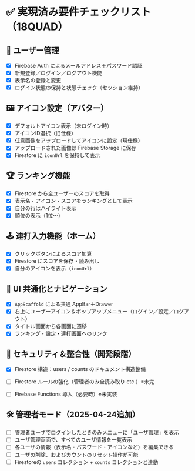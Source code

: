 # ✅ 実現済み要件チェックリスト（18QUAD）

## 🔐 ユーザー管理

- [x] Firebase Auth によるメールアドレス＋パスワード認証
- [x] 新規登録／ログイン／ログアウト機能
- [x] 表示名の登録と変更
- [x] ログイン状態の保持と状態チェック（セッション維持）

## 🖼 アイコン設定（アバター）

- [x] デフォルトアイコン表示（未ログイン時）
- [x] アイコンID選択（旧仕様）
- [x] 任意画像をアップロードしてアイコンに設定（現仕様）
- [x] アップロードされた画像は Firebase Storage に保存
- [x] Firestore に `iconUrl` を保持して表示

## 🏆 ランキング機能

- [x] Firestore から全ユーザーのスコアを取得
- [x] 表示名・アイコン・スコアをランキングとして表示
- [x] 自分の行はハイライト表示
- [x] 順位の表示（1位〜）

## 🕹 連打入力機能（ホーム）

- [x] クリックボタンによるスコア加算
- [x] Firestore にスコアを保存・読み出し
- [x] 自分のアイコンを表示（`iconUrl`）

## 🧱 UI 共通化とナビゲーション

- [x] `AppScaffold` による共通 AppBar＋Drawer
- [x] 右上にユーザーアイコン＆ポップアップメニュー（ログイン／設定／ログアウト）
- [x] タイトル画面から各画面に遷移
- [x] ランキング・設定・連打画面へのリンク

## 🔐 セキュリティ＆整合性（開発段階）

- [x] Firestore 構造：users / counts のドキュメント構造整備
- [ ] Firestore ルールの強化（管理者のみ全読み取り etc.）※未完
- [ ] Firebase Functions 導入（必要時）※未実装


## 🛠 管理者モード（2025-04-24追加）

- [ ] 管理者ユーザでログインしたときのみメニューに「ユーザ管理」を表示
- [ ] ユーザ管理画面で、すべてのユーザ情報を一覧表示
- [ ] 各ユーザの情報（表示名・パスワード・アイコンなど）を編集できる
- [ ] ユーザの削除、およびカウントのリセット操作が可能
- [ ] Firestoreの `users` コレクション + `counts` コレクションと連動
